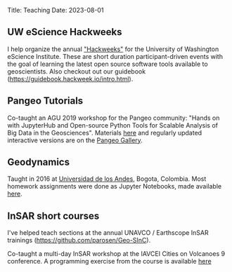 Title: Teaching
Date: 2023-08-01


## UW eScience Hackweeks

I help organize the annual ["Hackweeks"](https://escience.washington.edu/using-data-science/hackweeks/) for the University of Washington eScience Institute. These are short duration participant-driven events with the goal of learning the latest open source software tools available to geoscientists. Also checkout out our guidebook (https://guidebook.hackweek.io/intro.html).

## Pangeo Tutorials

Co-taught an AGU 2019 workshop for the Pangeo community: "Hands on with JupyterHub and Open-source Python Tools for Scalable Analysis of Big Data in the Geosciences". Materials [here](https://github.com/pangeo-data/pangeo-tutorial) and regularly updated interactive versions are on the [Pangeo Gallery](https://gallery.pangeo.io).

## Geodynamics

Taught in 2016 at [Universidad de los Andes](https://geociencias.uniandes.edu.co), Bogota, Colombia. Most homework assignments were done as Jupyter Notebooks, made available [here](https://github.com/scottyhq/gpsdemo).

## InSAR short courses

I've helped teach sections at the annual UNAVCO / Earthscope InSAR trainings (https://github.com/parosen/Geo-SInC).

Co-taught a multi-day InSAR workshop at the IAVCEI Cities on Volcanoes 9 conference. A programming exercise from the course is available [here](https://github.com/scottyhq/cov9)
